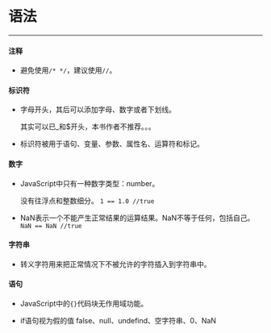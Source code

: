 # 语法
---

#### 注释

- 避免使用`/* */`，建议使用`//`。

#### 标识符

- 字母开头，其后可以添加字母、数字或者下划线。
  
  其实可以已_和$开头，本书作者不推荐。。。

- 标识符被用于语句、变量、参数、属性名、运算符和标记。

#### 数字

- JavaScript中只有一种数字类型：number。
  
  没有往浮点和整数细分。
  `1 == 1.0 //true`

- NaN表示一个不能产生正常结果的运算结果。NaN不等于任何，包括自己。
  `NaN == NaN //true`
  
#### 字符串

- 转义字符用来把正常情况下不被允许的字符插入到字符串中。

#### 语句

- JavaScript中的`{}`代码块无作用域功能。

- if语句视为假的值
  false、null、undefind、空字符串、0、NaN

